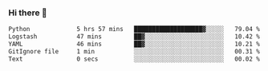 ### Hi there 👋

<!--START_SECTION:waka-->

```txt
Python             5 hrs 57 mins   ███████████████████▓░░░░░   79.04 %
Logstash           47 mins         ██▓░░░░░░░░░░░░░░░░░░░░░░   10.42 %
YAML               46 mins         ██▓░░░░░░░░░░░░░░░░░░░░░░   10.21 %
GitIgnore file     1 min           ░░░░░░░░░░░░░░░░░░░░░░░░░   00.31 %
Text               0 secs          ░░░░░░░░░░░░░░░░░░░░░░░░░   00.02 %
```

<!--END_SECTION:waka-->

<!--
**Jonas-VanHaeken/Jonas-VanHaeken** is a ✨ _special_ ✨ repository because its `README.md` (this file) appears on your GitHub profile.

Here are some ideas to get you started:

- 🔭 I’m currently working on ...
- 🌱 I’m currently learning ...
- 👯 I’m looking to collaborate on ...
- 🤔 I’m looking for help with ...
- 💬 Ask me about ...
- 📫 How to reach me: ...
- 😄 Pronouns: ...
- ⚡ Fun fact: ...
-->
